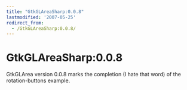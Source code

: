 ```yaml
---
title: "GtkGLAreaSharp:0.0.8"
lastmodified: '2007-05-25'
redirect_from:
  - /GtkGLAreaSharp:0.0.8/
---
```


GtkGLAreaSharp:0.0.8
====================

GtkGLArea version 0.0.8 marks the completion (I hate that word) of the rotation-buttons example.

